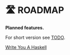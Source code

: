 # 🛣️ ROADMAP

**Planned features.**

For short version see [TODO](TODO.md).

[Write You A Haskell](https://github.com/sdiehl/write-you-a-haskell)
